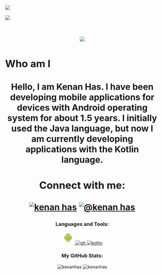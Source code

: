 <img src="https://1.bp.blogspot.com/-7A4WynwLsMw/XbBpCXG8fHI/AAAAAAAAMt4/uOa1bpLskYgrwGbllhSu2SDj_Mig8SXJQCLcBGAsYHQ/s1600/2000_600px.gif">
 
<a align="left"> <img src="https://komarev.com/ghpvc/?username=kenanhas&label=Profile%20views&color=0e75b6" /></a>

<h1 align="center"</h1>
<a href="https://git.io/typing-svg">
  <img align="center" src= "https://readme-typing-svg.herokuapp.com?font=Fira+Code&pause=1000&color=F73C38&width=435&lines=Hello!+👋;I+am+Kenan+HAS&center=true&size=25"
/></a>
                                                                                                                   
<a color=F7F7F7FF>
<h3 align="left">Who am I</h3>

<h4>Hello, I am Kenan Has. I have been developing mobile applications for devices with Android operating system for about 1.5 years. I initially used the Java language, but now I am currently developing applications with the Kotlin language.</h4>

<h3 align="center">Connect with me:</h2>
<p align="center">
<a href="https://www.linkedin.com/in/kenan-has-157421207/" target="blank"><img align="center" src="https://raw.githubusercontent.com/rahuldkjain/github-profile-readme-generator/master/src/images/icons/Social/linked-in-alt.svg" alt="kenan has" height="30" width="40" /></a>
<a href="https://medium.com/@KenanHas" target="blank"><img align="center" src="https://raw.githubusercontent.com/rahuldkjain/github-profile-readme-generator/master/src/images/icons/Social/medium.svg" alt="@kenan has" height="30" width="40" /></a>
</p>

<h3 align="center">Languages and Tools:</h3>
<p align="center"> <a href="https://developer.android.com" target="_blank" rel="noreferrer"> <img src="https://raw.githubusercontent.com/devicons/devicon/master/icons/android/android-original-wordmark.svg" alt="android" width="40" height="40"/> </a> <a href="https://git-scm.com/" target="_blank" rel="noreferrer"> <img src="https://www.vectorlogo.zone/logos/git-scm/git-scm-icon.svg" alt="git" width="40" height="40"/> </a> <a href="https://kotlinlang.org" target="_blank" rel="noreferrer"> <img src="https://www.vectorlogo.zone/logos/kotlinlang/kotlinlang-icon.svg" alt="kotlin" width="40" height="40"/> </a> </p>

<h3 align="center">My GitHub Stats:</h3>
<p align="center">
<img align="center" src="https://github-readme-stats.vercel.app/api/top-langs?username=kenanhas&show_icons=true&theme=dracula&title_color=ff7372&text_color=ffffff&bg_color=252334&hide_border=true&locale=en&layout=compact" alt="kenanhas">
<img align="center" src="https://github-readme-stats.vercel.app/api?username=kenanhas&show_icons=true&theme=dark&title_color=ff7372&text_color=ffffff&bg_color=252334&hide_border=true&locale=en" alt="kenanhas">
</p>

